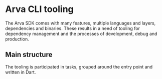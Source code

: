 # Arva CLI tooling
The Arva SDK comes with many features, multiple languages and layers, dependencies and binaries. 
These results in a need of tooling for dependency 
management and the processes of development, debug and production.
## Main structure
The tooling is participated in tasks, grouped around the entry point and written in Dart.